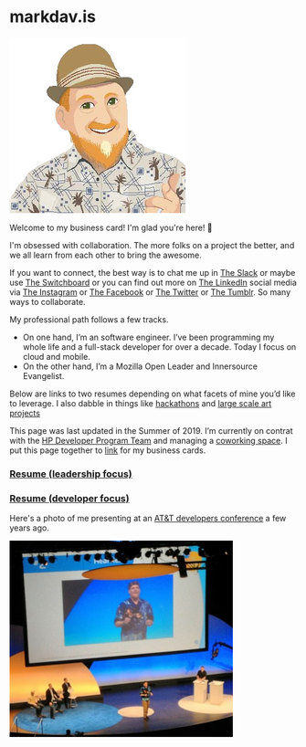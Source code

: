 # markdav.is

![me](me-pixel-alpha.png)

Welcome to my business card!  I'm glad you're here! :tada:

I'm obsessed with collaboration.  The more folks on a project the better, and we all learn from each other to bring the awesome.

If you want to connect, the best way is to chat me up in [The Slack](http://eugenetech.slack.com) or maybe use [The Switchboard](http://eugenetech.switchboardhq.com) or you can find out more on [The LinkedIn](https://www.linkedin.com/in/markdavs/) social media via [The Instagram](http://instagram.com/markedavis) or [The Facebook](https://www.facebook.com/MarkTheDavis) or [The Twitter](https://twitter.com/nohorse) or [The Tumblr](https://markdav-is.tumblr.com/). So many ways to collaborate.

My professional path follows a few tracks.  
- On one hand, I’m an software engineer.  I’ve been programming my whole life and a full-stack developer for over a decade. Today I focus on cloud and mobile.  
- On the other hand, I’m a Mozilla Open Leader and Innersource Evangelist.  

Below are links to two resumes depending on what facets of mine you’d like to leverage.  I also dabble in things like [hackathons](http://openeugene.org) and [large scale art projects](http://king-pong.com)

This page was last updated in the Summer of 2019.  I’m currently on contrat with the [HP Developer Program Team](http://hp.io) and managing a [coworking space](http://codechops.com).  I put this page together to [link](http://markdav.is) for my business cards.

### [Resume (leadership focus)](MED-Resume-2018-Open-Leader.pdf)

### [Resume (developer focus)](MED-Resume-2018-Dev.pdf)

Here's a photo of me presenting at an [AT&T developers conference](https://www.youtube.com/watch?feature=player_detailpage&v=rwDRFM2hcsY&t=314) a few years ago.

![speaking](Speaking.png)
